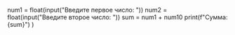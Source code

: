 num1 = float(input("Введите первое число: "))
num2 = float(input("Введите второе число: "))
sum = num1 + num10
print(f"Сумма: {sum}")
)
